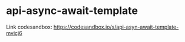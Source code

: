 # api-async-await-template

Link codesandbox: https://codesandbox.io/s/api-asyn-await-template-mvicj6
